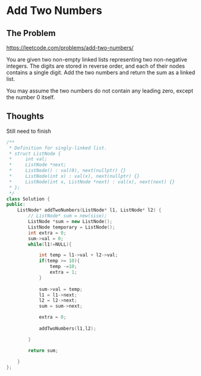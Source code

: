 # Add Two Numbers

## The Problem
https://leetcode.com/problems/add-two-numbers/

You are given two non-empty linked lists representing two non-negative integers. The digits are stored in reverse order, and each of their nodes contains a single digit. Add the two numbers and return the sum as a linked list.

You may assume the two numbers do not contain any leading zero, except the number 0 itself.

## Thoughts

Still need to finish

``` c++
/**
 * Definition for singly-linked list.
 * struct ListNode {
 *     int val;
 *     ListNode *next;
 *     ListNode() : val(0), next(nullptr) {}
 *     ListNode(int x) : val(x), next(nullptr) {}
 *     ListNode(int x, ListNode *next) : val(x), next(next) {}
 * };
 */
class Solution {
public:
    ListNode* addTwoNumbers(ListNode* l1, ListNode* l2) {
        // ListNode* sum = new(sise);
        ListNode *sum = new ListNode();   
        ListNode temporary = ListNode();
        int extra = 0;
        sum->val = 0;
        while(l1!=NULL){           

            int temp = l1->val + l2->val;
            if(temp >= 10){                
                temp -=10;
                extra = 1;
            }
            
            sum->val = temp;
            l1 = l1->next;
            l2 = l2->next;
            sum = sum->next;

            extra = 0;
                
            addTwoNumbers(l1,l2);

        }

        return sum;
        
    }
};
```
